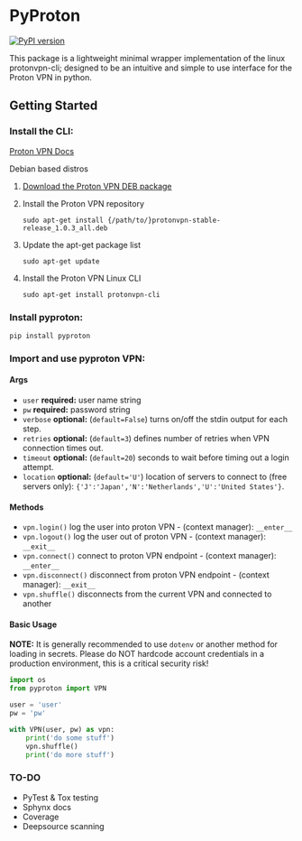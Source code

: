 # PyProton

[![PyPI version](https://badge.fury.io/py/pyproton.svg)](https://badge.fury.io/py/pyproton)

This package is a lightweight minimal wrapper implementation of the linux protonvpn-cli; designed to be an intuitive and simple to use interface for the Proton VPN in python.

## Getting Started

### **Install the CLI:**

[Proton VPN Docs](https://protonvpn.com/support/linux-vpn-tool/)

Debian based distros
1. [Download the Proton VPN DEB package](https://repo.protonvpn.com/debian/dists/stable/main/binary-all/protonvpn-stable-release_1.0.3_all.deb)
2. Install the Proton VPN repository
   
   `sudo apt-get install {/path/to/}protonvpn-stable-release_1.0.3_all.deb`
3. Update the apt-get package list
   
   `sudo apt-get update`
4. Install the Proton VPN Linux CLI
   
   `sudo apt-get install protonvpn-cli` 

### **Install pyproton:**

`pip install pyproton`

### **Import and use pyproton VPN:**

#### Args

* `user` **required:** user name string
* `pw` **required:** password string
* `verbose` **optional:** (`default=False`) turns on/off the stdin output for each step.
* `retries` **optional:** (`default=3`) defines number of retries when VPN connection times out.
* `timeout` **optional:** (`default=20`) seconds to wait before timing out a login attempt.
* `location` **optional:** (`default='U'`) location of servers to connect to (free servers only): `{'J':'Japan','N':'Netherlands','U':'United States'}`.

#### Methods

* `vpn.login()` log the user into proton VPN - (context manager): `__enter__`
* `vpn.logout()` log the user out of proton VPN - (context manager): `__exit__`
* `vpn.connect()` connect to proton VPN endpoint - (context manager): `__enter__`
* `vpn.disconnect()` disconnect from proton VPN endpoint - (context manager): `__exit__`
* `vpn.shuffle()` disconnects from the current VPN and connected to another

#### Basic Usage

**NOTE:** It is generally recommended to use `dotenv` or another method for loading in secrets. Please do NOT hardcode account credentials in a production environment, this is a critical security risk!

```python
import os
from pyproton import VPN

user = 'user'
pw = 'pw'

with VPN(user, pw) as vpn:
    print('do some stuff')
    vpn.shuffle()
    print('do more stuff')
```

### **TO-DO**

* PyTest & Tox testing
* Sphynx docs
* Coverage
* Deepsource scanning